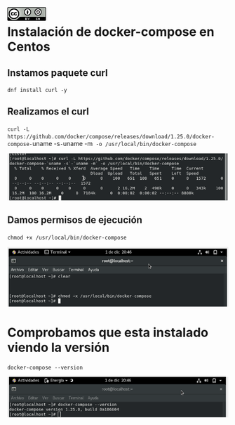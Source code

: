 <img src="../imagenes/MI-LICENCIA88x31.png" style="float: left; margin-right: 10px;" />

# Instalación de docker-compose en Centos

## Instamos paquete curl
`dnf install curl -y`

## Realizamos el curl

`curl -L https://github.com/docker/compose/releases/download/1.25.0/docker-compose-`uname -s`-`uname -m` -o /usr/local/bin/docker-compose`

![servicio](../imagenes/compose1.png)

## Damos permisos de ejecución

`chmod +x /usr/local/bin/docker-compose`

![servicio](../imagenes/compose2.png)

# Comprobamos que esta instalado viendo la versión

`docker-compose --version`

![servicio](../imagenes/compose3.png)